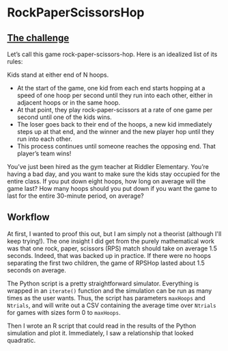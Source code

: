 # RockPaperScissorsHop

## [The challenge](https://fivethirtyeight.com/features/how-many-hoops-will-kids-jump-through-to-play-rock-paper-scissors/)

Let’s call this game rock-paper-scissors-hop. Here is an idealized list of its rules:

Kids stand at either end of N hoops.
  - At the start of the game, one kid from each end starts hopping at a speed of one hoop per second until they run into each other, either in adjacent hoops or in the same hoop.
  - At that point, they play rock-paper-scissors at a rate of one game per second until one of the kids wins.
  - The loser goes back to their end of the hoops, a new kid immediately steps up at that end, and the winner and the new player hop until they run into each other.
  - This process continues until someone reaches the opposing end. That player’s team wins!

You’ve just been hired as the gym teacher at Riddler Elementary. You’re having a bad day, and you want to make sure the kids stay occupied for the entire class. If you put down eight hoops, how long on average will the game last? How many hoops should you put down if you want the game to last for the entire 30-minute period, on average?

## Workflow

At first, I wanted to proof this out, but I am simply not a theorist (although I'll keep trying!). The one insight I did get from the purely mathematical work was that one rock, paper, scissors (RPS) match should take on average 1.5 seconds. Indeed, that was backed up in practice. If there were no hoops separating the first two children, the game of RPSHop lasted about 1.5 seconds on average.

The Python script is a pretty straightforward simulator. Everything is wrapped in an `iterate()` function and the simulation can be run as many times as the user wants. Thus, the script has parameters `maxHoops` and `Ntrials`, and will write out a CSV containing the average time over `Ntrials` for games with sizes form 0 to `maxHoops`.

Then I wrote an R script that could read in the results of the Python simulation and plot it. Immediately, I saw a relationship that looked quadratic.
